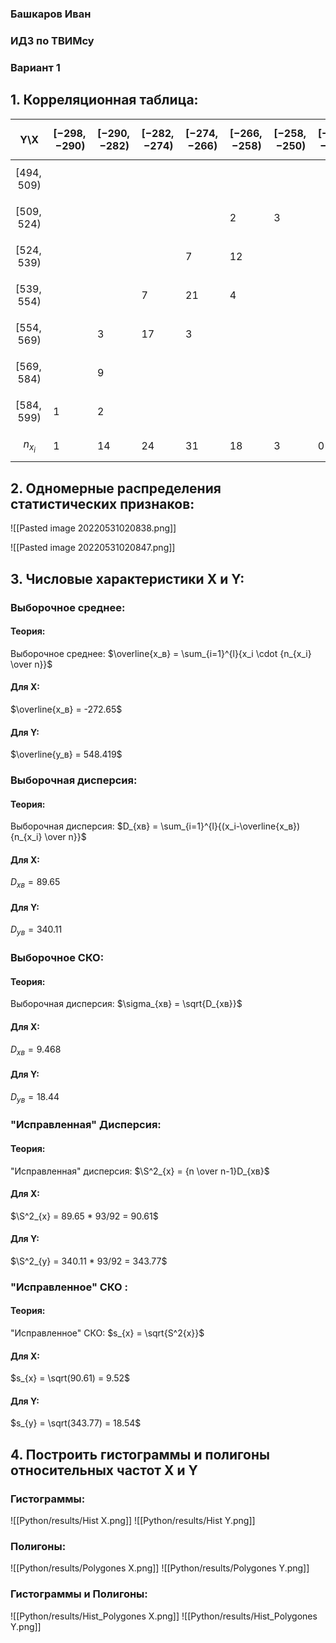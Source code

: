### Башкаров Иван
### ИДЗ по ТВИМсу
### Вариант 1

## 1. Корреляционная таблица:
| Y\X        | $$[-298, -290)$$ | $$[-290, -282)$$ | $$[-282, -274)$$ | $$[-274, -266)$$ | $$[-266, -258)$$ | $$[-258, -250)$$ | $$[-250, -242)$$ | $$n_{y_i}$$ | 
| ---------- | ------------ | ------------ | ------------ | ------------ | ------------ | ------------ | ------------ | ----------- | 
|$$[494, 509)$$|              |              |              |              |              |              |              |      0       | 
|$$[509, 524)$$|              |              |              |              | 2            | 3            |              |       5      |   
|$$[524, 539)$$|              |              |              | 7            | 12           |              |              |          19   |  
|$$[539, 554)$$|              |              | 7            | 21           | 4            |              |              |        32     | 
|$$[554, 569)$$|              | 3            | 17           | 3            |              |              |              |          23   |
|$$[569, 584)$$|              | 9            |              |              |              |              |              |         9    |    
|$$[584, 599)$$| 1            | 2            |              |              |              |              |              |          3   | 
| $$n_{x_i}$$           |       1       |        14      |       24       |    31          |         18     |      3        |  0|

## 2. Одномерные распределения статистических признаков:
![[Pasted image 20220531020838.png]]

![[Pasted image 20220531020847.png]]

## 3. Числовые характеристики X и Y:
### Выборочное среднее:
#### Теория:
Выборочное среднее:
$\overline{x_в} = \sum_{i=1}^{l}{x_i \cdot {n_{x_i} \over n}}$
#### Для X:
$\overline{x_в} = -272.65$
#### Для Y:
$\overline{y_в} = 548.419$

### Выборочная дисперсия:
#### Теория:
Выборочная дисперсия:
$D_{xв} = \sum_{i=1}^{l}{(x_i-\overline{x_в}){n_{x_i} \over n}}$
#### Для X:
$D_{xв} =89.65$
#### Для Y:
$D_{yв} =340.11$


### Выборочное СКО:
#### Теория:
Выборочная дисперсия:
$\sigma_{xв} = \sqrt{D_{xв}}$
#### Для X:
$D_{xв} =9.468$
#### Для Y:
$D_{yв} =18.44$

### "Исправленная" Дисперсия:
#### Теория:
"Исправленная" дисперсия:
$\S^2_{x} = {n \over n-1}D_{xв}$
#### Для X:
$\S^2_{x} = 89.65 * 93/92 = 90.61$
#### Для Y:
$\S^2_{y} = 340.11 * 93/92 = 343.77$

### "Исправленное" СКО :
#### Теория:
"Исправленное" СКО:
$s_{x} = \sqrt{S^2{x}}$
#### Для X:
$s_{x} = \sqrt(90.61) = 9.52$
#### Для Y:
$s_{y} = \sqrt(343.77) = 18.54$

## 4. Построить гистограммы и полигоны относительных частот X и Y
### Гистограммы:

![[Python/results/Hist X.png]]
![[Python/results/Hist Y.png]]

### Полигоны:

![[Python/results/Polygones X.png]]
![[Python/results/Polygones Y.png]]

### Гистограммы и Полигоны:

![[Python/results/Hist_Polygones X.png]]
![[Python/results/Hist_Polygones Y.png]]